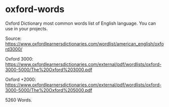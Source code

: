 # oxford-words
Oxford Dictionary most common words list of English language. You can use in your projects.

Source:
https://www.oxfordlearnersdictionaries.com/wordlist/american_english/oxford3000/

Oxford 3000: https://www.oxfordlearnersdictionaries.com/external/pdf/wordlists/oxford-3000-5000/The%20Oxford%203000.pdf

Oxford +2000: https://www.oxfordlearnersdictionaries.com/external/pdf/wordlists/oxford-3000-5000/The%20Oxford%205000.pdf

5260 Words.
